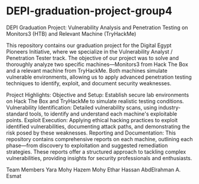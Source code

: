 # DEPI-graduation-project-group4
DEPI Graduation Project: Vulnerability Analysis and Penetration Testing on Monitors3 (HTB) and Relevant Machine (TryHackMe)

This repository contains our graduation project for the Digital Egypt Pioneers Initiative, where we specialize in the Vulnerability Analyst / Penetration Tester track. The objective of our project was to solve and thoroughly analyze two specific machines—Monitors3 from Hack The Box and a relevant machine from TryHackMe. Both machines simulate vulnerable environments, allowing us to apply advanced penetration testing techniques to identify, exploit, and document security weaknesses.

Project Highlights: Objective and Setup: Establish secure lab environments on Hack The Box and TryHackMe to simulate realistic testing conditions. Vulnerability Identification: Detailed vulnerability scans, using industry-standard tools, to identify and understand each machine's exploitable points. Exploit Execution: Applying ethical hacking practices to exploit identified vulnerabilities, documenting attack paths, and demonstrating the risk posed by these weaknesses. Reporting and Documentation: This repository contains comprehensive reports on each machine, outlining each phase—from discovery to exploitation and suggested remediation strategies. These reports offer a structured approach to tackling complex vulnerabilities, providing insights for security professionals and enthusiasts.

Team Members Yara Mohy Hazem Mohy Ethar Hassan AbdElrahman A. Esmat
